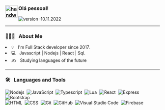 ### <img alt="handwavegif" src="https://user-images.githubusercontent.com/39513876/112366216-8cfe7400-8cfe-11eb-8116-7d3dbae20e97.gif" width='40' align="left"/> Olá pessoal!
![version :10.11.2022](https://img.shields.io/badge/version-20.08.2021-informational) &nbsp;
<!-- ![profile count](https://komarev.com/ghpvc/?username=flaviof21&color=red)&nbsp;
[![GitHub flaviof21](https://img.shields.io/github/followers/flaviof21?label=follow&style=social)](https://github.com/flavio21)&nbsp;
![build: passing](https://img.shields.io/badge/build-passing-success) -->

* * *


### 👨🏻‍💻 &nbsp; **About Me**
<li>
  💡 &nbsp; I'm Full Stack developer since 2017.
</li>
<li>
  💻 &nbsp; Javascript | Nodejs | React | Sql.
</li>
<li>
  ✍️ &nbsp; Studying languages ​​of the future
</li>

* * *


### 🛠 &nbsp; **Languages and Tools**

![Nodejs](https://img.shields.io/badge/-Node.js-05122A?style=flat&logo=node.js)&nbsp;
![JavaScript](https://img.shields.io/badge/-JavaScript-05122A?style=flat&logo=javascript)&nbsp;
![Typescript](https://img.shields.io/badge/-Typescript-05122A?style=flat&logo=typescript)&nbsp;
![Lua](https://img.shields.io/badge/-lua-05122A?style=flat&logo=lua)&nbsp;
![React](https://img.shields.io/badge/-React-05122A?style=flat&logo=React)&nbsp;
![Express](https://img.shields.io/badge/-Expressjs-05122A?style=flat&logo=express)&nbsp;
![Bootstrap](https://img.shields.io/badge/-Bootstrap-05122A?style=flat&logo=bootstrap&logoColor=563D7C)\
![HTML](https://img.shields.io/badge/-HTML-05122A?style=flat&logo=HTML5)&nbsp;
![CSS](https://img.shields.io/badge/-CSS-05122A?style=flat&logo=CSS3&logoColor=1572B6)&nbsp;
![Git](https://img.shields.io/badge/-Git-05122A?style=flat&logo=git)&nbsp;
![GitHub](https://img.shields.io/badge/-GitHub-05122A?style=flat&logo=github)&nbsp;
![Visual Studio Code](https://img.shields.io/badge/-Visual%20Studio%20Code-05122A?style=flat&logo=visual-studio-code&logoColor=007ACC)&nbsp;
![Firebase](https://img.shields.io/badge/-Firebase-05122A?style=flat&logo=firebase&logoColor=007ACC)&nbsp;
